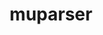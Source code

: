 ---
title: "muparser"
layout: cache
categories: [package, develop]
meta: {"compilers": ["apple-clang@16.0.0", "apple-clang@17.0.0", "gcc@11.4.0", "gcc@13.2.0", "gcc@13.3.0"], "num_specs": 90, "num_specs_by_stack": {"e4s": 3, "ml-darwin-aarch64-mps": 23, "ml-linux-aarch64-cpu": 32, "ml-linux-aarch64-cuda": 32, "ml-linux-x86_64-cpu": 32, "ml-linux-x86_64-cuda": 32, "root": 90}, "oss": ["sequoia", "ubuntu22.04", "ubuntu24.04"], "platforms": ["darwin", "linux"], "stacks": ["e4s", "ml-darwin-aarch64-mps", "ml-linux-aarch64-cpu", "ml-linux-aarch64-cuda", "ml-linux-x86_64-cpu", "ml-linux-x86_64-cuda", "root"], "targets": ["aarch64", "x86_64_v3"], "versions": ["2.3.4"]}
spec_details: [{"compiler": "apple-clang@17.0.0", "hash": "26rhnzbaqgxxss3ncrki3fnjccbgefxo", "os": "sequoia", "platform": "darwin", "size": "-", "stacks": ["ml-darwin-aarch64-mps", "root"], "target": "aarch64", "variants": ["build_system=cmake", "build_type=Release", "generator=make", "~ipo", "~openmp", "+samples", "+shared", "~wide_char"], "versions": ["2.3.4"]}, {"compiler": "gcc@13.2.0", "hash": "2bw25cpvpzaxmmoow3zw5j4el2z577o5", "os": "ubuntu24.04", "platform": "linux", "size": "-", "stacks": ["ml-linux-aarch64-cpu", "ml-linux-aarch64-cuda", "root"], "target": "aarch64", "variants": ["build_system=cmake", "build_type=Release", "generator=make", "~ipo", "~openmp", "+samples", "+shared", "~wide_char"], "versions": ["2.3.4"]}, {"compiler": "gcc@13.2.0", "hash": "2cbx3xcj42c6fxxs6367jxj7seozyn2f", "os": "ubuntu24.04", "platform": "linux", "size": "-", "stacks": ["ml-linux-x86_64-cpu", "ml-linux-x86_64-cuda", "root"], "target": "x86_64_v3", "variants": ["build_system=cmake", "build_type=Release", "generator=make", "~ipo", "~openmp", "+samples", "+shared", "~wide_char"], "versions": ["2.3.4"]}, {"compiler": "gcc@13.2.0", "hash": "2sqtqkmjwrtkm5gmgg5dx2javu4u525i", "os": "ubuntu24.04", "platform": "linux", "size": "-", "stacks": ["ml-linux-aarch64-cpu", "ml-linux-aarch64-cuda", "root"], "target": "aarch64", "variants": ["build_system=cmake", "build_type=Release", "generator=make", "~ipo", "~openmp", "+samples", "+shared", "~wide_char"], "versions": ["2.3.4"]}, {"compiler": "gcc@13.2.0", "hash": "2wm7g45vqxoo5l2o5p5watoecj27uwy5", "os": "ubuntu24.04", "platform": "linux", "size": "-", "stacks": ["ml-linux-aarch64-cpu", "ml-linux-aarch64-cuda", "root"], "target": "aarch64", "variants": ["build_system=cmake", "build_type=Release", "generator=make", "~ipo", "~openmp", "+samples", "+shared", "~wide_char"], "versions": ["2.3.4"]}, {"compiler": "gcc@13.2.0", "hash": "2yc2o6dpe624rqsl7lld6dqhakn2sbl7", "os": "ubuntu24.04", "platform": "linux", "size": "-", "stacks": ["ml-linux-aarch64-cpu", "ml-linux-aarch64-cuda", "root"], "target": "aarch64", "variants": ["build_system=cmake", "build_type=Release", "generator=make", "~ipo", "~openmp", "+samples", "+shared", "~wide_char"], "versions": ["2.3.4"]}, {"compiler": "apple-clang@16.0.0", "hash": "3iacca6kt5n7issoyh3vvpmv5bthaep5", "os": "sequoia", "platform": "darwin", "size": "-", "stacks": ["ml-darwin-aarch64-mps", "root"], "target": "aarch64", "variants": ["build_system=cmake", "build_type=Release", "generator=make", "~ipo", "~openmp", "+samples", "+shared", "~wide_char"], "versions": ["2.3.4"]}, {"compiler": "gcc@13.2.0", "hash": "3j2oj4kupwk2cdtn3vyv4bsqetsq2etm", "os": "ubuntu24.04", "platform": "linux", "size": "-", "stacks": ["ml-linux-aarch64-cpu", "ml-linux-aarch64-cuda", "root"], "target": "aarch64", "variants": ["build_system=cmake", "build_type=Release", "generator=make", "~ipo", "~openmp", "+samples", "+shared", "~wide_char"], "versions": ["2.3.4"]}, {"compiler": "apple-clang@16.0.0", "hash": "3prcwul24jwi7nt5jas6v3gpkq5b56hh", "os": "sequoia", "platform": "darwin", "size": "-", "stacks": ["ml-darwin-aarch64-mps", "root"], "target": "aarch64", "variants": ["build_system=cmake", "build_type=Release", "generator=make", "~ipo", "~openmp", "+samples", "+shared", "~wide_char"], "versions": ["2.3.4"]}, {"compiler": "gcc@13.2.0", "hash": "3wsgqa3muitvvmhnjcimevgzuzihpog6", "os": "ubuntu24.04", "platform": "linux", "size": "-", "stacks": ["ml-linux-x86_64-cpu", "ml-linux-x86_64-cuda", "root"], "target": "x86_64_v3", "variants": ["build_system=cmake", "build_type=Release", "generator=make", "~ipo", "~openmp", "+samples", "+shared", "~wide_char"], "versions": ["2.3.4"]}, {"compiler": "gcc@13.2.0", "hash": "43gar4jh7okkpk4nnszpt3r2mhksl56w", "os": "ubuntu24.04", "platform": "linux", "size": "-", "stacks": ["ml-linux-aarch64-cpu", "ml-linux-aarch64-cuda", "root"], "target": "aarch64", "variants": ["build_system=cmake", "build_type=Release", "generator=make", "~ipo", "~openmp", "+samples", "+shared", "~wide_char"], "versions": ["2.3.4"]}, {"compiler": "apple-clang@16.0.0", "hash": "4lst3b6ktl3givncsyq6qsg5q3m53ejp", "os": "sequoia", "platform": "darwin", "size": "-", "stacks": ["ml-darwin-aarch64-mps", "root"], "target": "aarch64", "variants": ["build_system=cmake", "build_type=Release", "generator=make", "~ipo", "~openmp", "+samples", "+shared", "~wide_char"], "versions": ["2.3.4"]}, {"compiler": "gcc@13.2.0", "hash": "4qt7tad5ul5xpypign6e3xjqndlyvigl", "os": "ubuntu24.04", "platform": "linux", "size": "-", "stacks": ["ml-linux-x86_64-cpu", "ml-linux-x86_64-cuda", "root"], "target": "x86_64_v3", "variants": ["build_system=cmake", "build_type=Release", "generator=make", "~ipo", "~openmp", "+samples", "+shared", "~wide_char"], "versions": ["2.3.4"]}, {"compiler": "gcc@13.2.0", "hash": "4wrhp6k2gpa5gsgllcg3fxgigme3dj5n", "os": "ubuntu24.04", "platform": "linux", "size": "-", "stacks": ["ml-linux-x86_64-cpu", "ml-linux-x86_64-cuda", "root"], "target": "x86_64_v3", "variants": ["build_system=cmake", "build_type=Release", "generator=make", "~ipo", "~openmp", "+samples", "+shared", "~wide_char"], "versions": ["2.3.4"]}, {"compiler": "apple-clang@16.0.0", "hash": "5d25kmtyvbygc2tyclnwhwmzlthk66wv", "os": "sequoia", "platform": "darwin", "size": "-", "stacks": ["ml-darwin-aarch64-mps", "root"], "target": "aarch64", "variants": ["build_system=cmake", "build_type=Release", "generator=make", "~ipo", "~openmp", "+samples", "+shared", "~wide_char"], "versions": ["2.3.4"]}, {"compiler": "gcc@13.2.0", "hash": "5scuzbkq4ntutw4latlvr7ufnkfrqwkr", "os": "ubuntu24.04", "platform": "linux", "size": "-", "stacks": ["ml-linux-x86_64-cpu", "ml-linux-x86_64-cuda", "root"], "target": "x86_64_v3", "variants": ["build_system=cmake", "build_type=Release", "generator=make", "~ipo", "~openmp", "+samples", "+shared", "~wide_char"], "versions": ["2.3.4"]}, {"compiler": "gcc@13.2.0", "hash": "6hpzz4365z23hqbrjqoofnty5cch4535", "os": "ubuntu24.04", "platform": "linux", "size": "-", "stacks": ["ml-linux-x86_64-cpu", "ml-linux-x86_64-cuda", "root"], "target": "x86_64_v3", "variants": ["build_system=cmake", "build_type=Release", "generator=make", "~ipo", "~openmp", "+samples", "+shared", "~wide_char"], "versions": ["2.3.4"]}, {"compiler": "gcc@13.3.0", "hash": "6nezr7imvgo24cf27hrjdpmdizdi3fpd", "os": "ubuntu24.04", "platform": "linux", "size": "-", "stacks": ["ml-linux-aarch64-cpu", "ml-linux-aarch64-cuda", "root"], "target": "aarch64", "variants": ["build_system=cmake", "build_type=Release", "generator=make", "~ipo", "~openmp", "+samples", "+shared", "~wide_char"], "versions": ["2.3.4"]}, {"compiler": "apple-clang@17.0.0", "hash": "6s7ew4umwhb2iahqd7ayohegqjfgomuw", "os": "sequoia", "platform": "darwin", "size": "-", "stacks": ["ml-darwin-aarch64-mps", "root"], "target": "aarch64", "variants": ["build_system=cmake", "build_type=Release", "generator=make", "~ipo", "~openmp", "+samples", "+shared", "~wide_char"], "versions": ["2.3.4"]}, {"compiler": "apple-clang@16.0.0", "hash": "774tf6f26zba5fcbl4ykdl7rlqfxkihy", "os": "sequoia", "platform": "darwin", "size": "-", "stacks": ["ml-darwin-aarch64-mps", "root"], "target": "aarch64", "variants": ["build_system=cmake", "build_type=Release", "generator=make", "~ipo", "~openmp", "+samples", "+shared", "~wide_char"], "versions": ["2.3.4"]}, {"compiler": "apple-clang@17.0.0", "hash": "7ovvo5rbswrnzbjkngyvjepm5zxw2re7", "os": "sequoia", "platform": "darwin", "size": "-", "stacks": ["ml-darwin-aarch64-mps", "root"], "target": "aarch64", "variants": ["build_system=cmake", "build_type=Release", "generator=make", "~ipo", "~openmp", "+samples", "+shared", "~wide_char"], "versions": ["2.3.4"]}, {"compiler": "gcc@13.2.0", "hash": "ahks4jyvdvbszufppzc624r7gxxx5jiy", "os": "ubuntu24.04", "platform": "linux", "size": "-", "stacks": ["ml-linux-aarch64-cpu", "ml-linux-aarch64-cuda", "root"], "target": "aarch64", "variants": ["build_system=cmake", "build_type=Release", "generator=make", "~ipo", "~openmp", "+samples", "+shared", "~wide_char"], "versions": ["2.3.4"]}, {"compiler": "gcc@13.2.0", "hash": "awqycpvqc4jb4ny7m7dx7kq7lpddpqgi", "os": "ubuntu24.04", "platform": "linux", "size": "-", "stacks": ["ml-linux-aarch64-cpu", "ml-linux-aarch64-cuda", "root"], "target": "aarch64", "variants": ["build_system=cmake", "build_type=Release", "generator=make", "~ipo", "~openmp", "+samples", "+shared", "~wide_char"], "versions": ["2.3.4"]}, {"compiler": "gcc@13.2.0", "hash": "b36yggjvkznnvpgt3n5io2g3gehozhdc", "os": "ubuntu24.04", "platform": "linux", "size": "-", "stacks": ["ml-linux-x86_64-cpu", "ml-linux-x86_64-cuda", "root"], "target": "x86_64_v3", "variants": ["build_system=cmake", "build_type=Release", "generator=make", "~ipo", "~openmp", "+samples", "+shared", "~wide_char"], "versions": ["2.3.4"]}, {"compiler": "gcc@13.2.0", "hash": "bhe5b7lpgm7uxj632jbtptn3sb763m2g", "os": "ubuntu24.04", "platform": "linux", "size": "-", "stacks": ["ml-linux-x86_64-cpu", "ml-linux-x86_64-cuda", "root"], "target": "x86_64_v3", "variants": ["build_system=cmake", "build_type=Release", "generator=make", "~ipo", "~openmp", "+samples", "+shared", "~wide_char"], "versions": ["2.3.4"]}, {"compiler": "gcc@13.2.0", "hash": "bk4fdrkh6dyrunaf5munxt6eqgyh7eez", "os": "ubuntu24.04", "platform": "linux", "size": "-", "stacks": ["ml-linux-aarch64-cpu", "ml-linux-aarch64-cuda", "root"], "target": "aarch64", "variants": ["build_system=cmake", "build_type=Release", "generator=make", "~ipo", "~openmp", "+samples", "+shared", "~wide_char"], "versions": ["2.3.4"]}, {"compiler": "apple-clang@17.0.0", "hash": "bpywgpc3nt6uvky24ofv737fm7fz5vus", "os": "sequoia", "platform": "darwin", "size": "-", "stacks": ["ml-darwin-aarch64-mps", "root"], "target": "aarch64", "variants": ["build_system=cmake", "build_type=Release", "generator=make", "~ipo", "~openmp", "+samples", "+shared", "~wide_char"], "versions": ["2.3.4"]}, {"compiler": "apple-clang@16.0.0", "hash": "cc4c7565y4t64cbcuwcpulc45zluqbzk", "os": "sequoia", "platform": "darwin", "size": "-", "stacks": ["ml-darwin-aarch64-mps", "root"], "target": "aarch64", "variants": ["build_system=cmake", "build_type=Release", "generator=make", "~ipo", "~openmp", "+samples", "+shared", "~wide_char"], "versions": ["2.3.4"]}, {"compiler": "apple-clang@16.0.0", "hash": "chyjd2pswjfse7tnljua3qfzp6s7hhn3", "os": "sequoia", "platform": "darwin", "size": "-", "stacks": ["ml-darwin-aarch64-mps", "root"], "target": "aarch64", "variants": ["build_system=cmake", "build_type=Release", "generator=make", "~ipo", "~openmp", "+samples", "+shared", "~wide_char"], "versions": ["2.3.4"]}, {"compiler": "gcc@13.2.0", "hash": "d4jqyoxusvya2gqgv6qs3yzlhninf6r6", "os": "ubuntu24.04", "platform": "linux", "size": "-", "stacks": ["ml-linux-x86_64-cpu", "ml-linux-x86_64-cuda", "root"], "target": "x86_64_v3", "variants": ["build_system=cmake", "build_type=Release", "generator=make", "~ipo", "~openmp", "+samples", "+shared", "~wide_char"], "versions": ["2.3.4"]}, {"compiler": "gcc@13.2.0", "hash": "dfnotecwrqnt4m5azlu2ciudadvg6s4m", "os": "ubuntu24.04", "platform": "linux", "size": "-", "stacks": ["ml-linux-aarch64-cpu", "ml-linux-aarch64-cuda", "root"], "target": "aarch64", "variants": ["build_system=cmake", "build_type=Release", "generator=make", "~ipo", "~openmp", "+samples", "+shared", "~wide_char"], "versions": ["2.3.4"]}, {"compiler": "apple-clang@17.0.0", "hash": "dqoj4ijamvigxphrgojungatdtixkhce", "os": "sequoia", "platform": "darwin", "size": "-", "stacks": ["ml-darwin-aarch64-mps", "root"], "target": "aarch64", "variants": ["build_system=cmake", "build_type=Release", "generator=make", "~ipo", "~openmp", "+samples", "+shared", "~wide_char"], "versions": ["2.3.4"]}, {"compiler": "gcc@13.2.0", "hash": "dzl7as5xgqgkf4u4ibx6vcn6tv2xghgg", "os": "ubuntu24.04", "platform": "linux", "size": "-", "stacks": ["ml-linux-x86_64-cpu", "ml-linux-x86_64-cuda", "root"], "target": "x86_64_v3", "variants": ["build_system=cmake", "build_type=Release", "generator=make", "~ipo", "~openmp", "+samples", "+shared", "~wide_char"], "versions": ["2.3.4"]}, {"compiler": "gcc@13.2.0", "hash": "epaphrbfvnhyvqusqubbygb7tip2imqs", "os": "ubuntu24.04", "platform": "linux", "size": "-", "stacks": ["ml-linux-x86_64-cpu", "ml-linux-x86_64-cuda", "root"], "target": "x86_64_v3", "variants": ["build_system=cmake", "build_type=Release", "generator=make", "~ipo", "~openmp", "+samples", "+shared", "~wide_char"], "versions": ["2.3.4"]}, {"compiler": "gcc@13.2.0", "hash": "fcyunbdwo6oxlafyjpsm5mkcdzaidn6v", "os": "ubuntu24.04", "platform": "linux", "size": "-", "stacks": ["ml-linux-x86_64-cpu", "ml-linux-x86_64-cuda", "root"], "target": "x86_64_v3", "variants": ["build_system=cmake", "build_type=Release", "generator=make", "~ipo", "~openmp", "+samples", "+shared", "~wide_char"], "versions": ["2.3.4"]}, {"compiler": "gcc@13.2.0", "hash": "fsyacwgsnf4nwnlieffq735utf7t7xbz", "os": "ubuntu24.04", "platform": "linux", "size": "-", "stacks": ["ml-linux-x86_64-cpu", "ml-linux-x86_64-cuda", "root"], "target": "x86_64_v3", "variants": ["build_system=cmake", "build_type=Release", "generator=make", "~ipo", "~openmp", "+samples", "+shared", "~wide_char"], "versions": ["2.3.4"]}, {"compiler": "apple-clang@17.0.0", "hash": "gcshr3yzceyywhrbv2s2rjhzhi5ynodh", "os": "sequoia", "platform": "darwin", "size": "-", "stacks": ["ml-darwin-aarch64-mps", "root"], "target": "aarch64", "variants": ["build_system=cmake", "build_type=Release", "generator=make", "~ipo", "~openmp", "+samples", "+shared", "~wide_char"], "versions": ["2.3.4"]}, {"compiler": "gcc@13.2.0", "hash": "glkzy24ithxux6j3lfcgmuekeqlt65hi", "os": "ubuntu24.04", "platform": "linux", "size": "-", "stacks": ["ml-linux-aarch64-cpu", "ml-linux-aarch64-cuda", "root"], "target": "aarch64", "variants": ["build_system=cmake", "build_type=Release", "generator=make", "~ipo", "~openmp", "+samples", "+shared", "~wide_char"], "versions": ["2.3.4"]}, {"compiler": "gcc@13.2.0", "hash": "gsjg6ngfgiz6sj5yi7zeg5erwhwnjhb2", "os": "ubuntu24.04", "platform": "linux", "size": "-", "stacks": ["ml-linux-x86_64-cpu", "ml-linux-x86_64-cuda", "root"], "target": "x86_64_v3", "variants": ["build_system=cmake", "build_type=Release", "generator=make", "~ipo", "~openmp", "+samples", "+shared", "~wide_char"], "versions": ["2.3.4"]}, {"compiler": "gcc@13.2.0", "hash": "gugevntnyulthwj2qvcpuhbwnj67nbej", "os": "ubuntu24.04", "platform": "linux", "size": "-", "stacks": ["ml-linux-aarch64-cpu", "ml-linux-aarch64-cuda", "root"], "target": "aarch64", "variants": ["build_system=cmake", "build_type=Release", "generator=make", "~ipo", "~openmp", "+samples", "+shared", "~wide_char"], "versions": ["2.3.4"]}, {"compiler": "gcc@13.2.0", "hash": "hw7gmxuwk63y5c6yjmgokrvfhwpvvx3r", "os": "ubuntu24.04", "platform": "linux", "size": "-", "stacks": ["ml-linux-x86_64-cpu", "ml-linux-x86_64-cuda", "root"], "target": "x86_64_v3", "variants": ["build_system=cmake", "build_type=Release", "generator=make", "~ipo", "~openmp", "+samples", "+shared", "~wide_char"], "versions": ["2.3.4"]}, {"compiler": "gcc@13.2.0", "hash": "idpocczpn5k34cp4wfpwvxkm753ctqhb", "os": "ubuntu24.04", "platform": "linux", "size": "-", "stacks": ["ml-linux-aarch64-cpu", "ml-linux-aarch64-cuda", "root"], "target": "aarch64", "variants": ["build_system=cmake", "build_type=Release", "generator=make", "~ipo", "~openmp", "+samples", "+shared", "~wide_char"], "versions": ["2.3.4"]}, {"compiler": "gcc@13.2.0", "hash": "ieqc35af7rdr5wmysxpmxecgr4y7kwgy", "os": "ubuntu24.04", "platform": "linux", "size": "-", "stacks": ["ml-linux-x86_64-cpu", "ml-linux-x86_64-cuda", "root"], "target": "x86_64_v3", "variants": ["build_system=cmake", "build_type=Release", "generator=make", "~ipo", "~openmp", "+samples", "+shared", "~wide_char"], "versions": ["2.3.4"]}, {"compiler": "gcc@13.2.0", "hash": "ijfgf2ibfge5zs4rg62n4vwxms3ddg33", "os": "ubuntu24.04", "platform": "linux", "size": "-", "stacks": ["ml-linux-x86_64-cpu", "ml-linux-x86_64-cuda", "root"], "target": "x86_64_v3", "variants": ["build_system=cmake", "build_type=Release", "generator=make", "~ipo", "~openmp", "+samples", "+shared", "~wide_char"], "versions": ["2.3.4"]}, {"compiler": "gcc@13.2.0", "hash": "in45pm2ex7szlh7x7cvnhpcmcpsh6usv", "os": "ubuntu24.04", "platform": "linux", "size": "-", "stacks": ["ml-linux-x86_64-cpu", "ml-linux-x86_64-cuda", "root"], "target": "x86_64_v3", "variants": ["build_system=cmake", "build_type=Release", "generator=make", "~ipo", "~openmp", "+samples", "+shared", "~wide_char"], "versions": ["2.3.4"]}, {"compiler": "gcc@13.2.0", "hash": "jcasr3znhfhpuyxoc5fo7pio2koewrob", "os": "ubuntu24.04", "platform": "linux", "size": "-", "stacks": ["ml-linux-aarch64-cpu", "ml-linux-aarch64-cuda", "root"], "target": "aarch64", "variants": ["build_system=cmake", "build_type=Release", "generator=make", "~ipo", "~openmp", "+samples", "+shared", "~wide_char"], "versions": ["2.3.4"]}, {"compiler": "gcc@13.2.0", "hash": "kaau3p4tzj6xbnw7uifymyjxzkcurh7w", "os": "ubuntu24.04", "platform": "linux", "size": "-", "stacks": ["ml-linux-aarch64-cpu", "ml-linux-aarch64-cuda", "root"], "target": "aarch64", "variants": ["build_system=cmake", "build_type=Release", "generator=make", "~ipo", "~openmp", "+samples", "+shared", "~wide_char"], "versions": ["2.3.4"]}, {"compiler": "gcc@13.2.0", "hash": "ke474osl3uw5jiizo2zvk2h6fnwfj6gg", "os": "ubuntu24.04", "platform": "linux", "size": "-", "stacks": ["ml-linux-x86_64-cpu", "ml-linux-x86_64-cuda", "root"], "target": "x86_64_v3", "variants": ["build_system=cmake", "build_type=Release", "generator=make", "~ipo", "~openmp", "+samples", "+shared", "~wide_char"], "versions": ["2.3.4"]}, {"compiler": "apple-clang@17.0.0", "hash": "kvziojkfgzutdpnf4kkohym4qnvmhsky", "os": "sequoia", "platform": "darwin", "size": "-", "stacks": ["ml-darwin-aarch64-mps", "root"], "target": "aarch64", "variants": ["build_system=cmake", "build_type=Release", "generator=make", "~ipo", "~openmp", "+samples", "+shared", "~wide_char"], "versions": ["2.3.4"]}, {"compiler": "gcc@13.2.0", "hash": "kzefxcj2gdpw4rmlohdkklnsrt4ex2hl", "os": "ubuntu24.04", "platform": "linux", "size": "-", "stacks": ["ml-linux-aarch64-cpu", "ml-linux-aarch64-cuda", "root"], "target": "aarch64", "variants": ["build_system=cmake", "build_type=Release", "generator=make", "~ipo", "~openmp", "+samples", "+shared", "~wide_char"], "versions": ["2.3.4"]}, {"compiler": "apple-clang@17.0.0", "hash": "lcrkqurvi7jruald7li2xx5lwdoeb6z6", "os": "sequoia", "platform": "darwin", "size": "-", "stacks": ["ml-darwin-aarch64-mps", "root"], "target": "aarch64", "variants": ["build_system=cmake", "build_type=Release", "generator=make", "~ipo", "~openmp", "+samples", "+shared", "~wide_char"], "versions": ["2.3.4"]}, {"compiler": "apple-clang@17.0.0", "hash": "ldebg4sidgng6akrkflbuteiu7lonyor", "os": "sequoia", "platform": "darwin", "size": "-", "stacks": ["ml-darwin-aarch64-mps", "root"], "target": "aarch64", "variants": ["build_system=cmake", "build_type=Release", "generator=make", "~ipo", "~openmp", "+samples", "+shared", "~wide_char"], "versions": ["2.3.4"]}, {"compiler": "gcc@13.2.0", "hash": "lrupibfvhglxpxkfpdtgxkrfavx4gvr2", "os": "ubuntu24.04", "platform": "linux", "size": "-", "stacks": ["ml-linux-aarch64-cpu", "ml-linux-aarch64-cuda", "root"], "target": "aarch64", "variants": ["build_system=cmake", "build_type=Release", "generator=make", "~ipo", "~openmp", "+samples", "+shared", "~wide_char"], "versions": ["2.3.4"]}, {"compiler": "gcc@13.2.0", "hash": "ltr3v3ei7w3b2amgaynm7cfz6l5kccrp", "os": "ubuntu24.04", "platform": "linux", "size": "-", "stacks": ["ml-linux-aarch64-cpu", "ml-linux-aarch64-cuda", "root"], "target": "aarch64", "variants": ["build_system=cmake", "build_type=Release", "generator=make", "~ipo", "~openmp", "+samples", "+shared", "~wide_char"], "versions": ["2.3.4"]}, {"compiler": "gcc@13.2.0", "hash": "mujbsr55cnw6myztjhb4eirjftf2ywko", "os": "ubuntu24.04", "platform": "linux", "size": "-", "stacks": ["ml-linux-x86_64-cpu", "ml-linux-x86_64-cuda", "root"], "target": "x86_64_v3", "variants": ["build_system=cmake", "build_type=Release", "generator=make", "~ipo", "~openmp", "+samples", "+shared", "~wide_char"], "versions": ["2.3.4"]}, {"compiler": "apple-clang@17.0.0", "hash": "n6toxzxfay4lubqw5xlrl3zqvos7djmx", "os": "sequoia", "platform": "darwin", "size": "-", "stacks": ["ml-darwin-aarch64-mps", "root"], "target": "aarch64", "variants": ["build_system=cmake", "build_type=Release", "generator=make", "~ipo", "~openmp", "+samples", "+shared", "~wide_char"], "versions": ["2.3.4"]}, {"compiler": "apple-clang@17.0.0", "hash": "naemlejfxhg2va27hve3yl3osljrxq72", "os": "sequoia", "platform": "darwin", "size": "-", "stacks": ["ml-darwin-aarch64-mps", "root"], "target": "aarch64", "variants": ["build_system=cmake", "build_type=Release", "generator=make", "~ipo", "~openmp", "+samples", "+shared", "~wide_char"], "versions": ["2.3.4"]}, {"compiler": "gcc@13.2.0", "hash": "nhix2skzlyoqnzghi3f5krvehptc3wjg", "os": "ubuntu24.04", "platform": "linux", "size": "-", "stacks": ["ml-linux-x86_64-cpu", "ml-linux-x86_64-cuda", "root"], "target": "x86_64_v3", "variants": ["build_system=cmake", "build_type=Release", "generator=make", "~ipo", "~openmp", "+samples", "+shared", "~wide_char"], "versions": ["2.3.4"]}, {"compiler": "gcc@13.2.0", "hash": "nhltfddah5aa7osjbuc7eo4vo2az7cjm", "os": "ubuntu24.04", "platform": "linux", "size": "-", "stacks": ["ml-linux-x86_64-cpu", "ml-linux-x86_64-cuda", "root"], "target": "x86_64_v3", "variants": ["build_system=cmake", "build_type=Release", "generator=make", "~ipo", "~openmp", "+samples", "+shared", "~wide_char"], "versions": ["2.3.4"]}, {"compiler": "gcc@13.2.0", "hash": "nvde2d543fk4n5nrxrsmbuhnzbhjmk4j", "os": "ubuntu24.04", "platform": "linux", "size": "-", "stacks": ["ml-linux-aarch64-cpu", "ml-linux-aarch64-cuda", "root"], "target": "aarch64", "variants": ["build_system=cmake", "build_type=Release", "generator=make", "~ipo", "~openmp", "+samples", "+shared", "~wide_char"], "versions": ["2.3.4"]}, {"compiler": "gcc@13.2.0", "hash": "o53pxohsjc6t4lkif63i6swswziqnolg", "os": "ubuntu24.04", "platform": "linux", "size": "-", "stacks": ["ml-linux-x86_64-cpu", "ml-linux-x86_64-cuda", "root"], "target": "x86_64_v3", "variants": ["build_system=cmake", "build_type=Release", "generator=make", "~ipo", "~openmp", "+samples", "+shared", "~wide_char"], "versions": ["2.3.4"]}, {"compiler": "gcc@13.2.0", "hash": "oe6hp4thd6hcji3kiqevoqyfgl2uexbu", "os": "ubuntu24.04", "platform": "linux", "size": "-", "stacks": ["ml-linux-x86_64-cpu", "ml-linux-x86_64-cuda", "root"], "target": "x86_64_v3", "variants": ["build_system=cmake", "build_type=Release", "generator=make", "~ipo", "~openmp", "+samples", "+shared", "~wide_char"], "versions": ["2.3.4"]}, {"compiler": "apple-clang@17.0.0", "hash": "p5vufp2gwcsigcbmxahrncemwwf2svjh", "os": "sequoia", "platform": "darwin", "size": "-", "stacks": ["ml-darwin-aarch64-mps", "root"], "target": "aarch64", "variants": ["build_system=cmake", "build_type=Release", "generator=make", "~ipo", "~openmp", "+samples", "+shared", "~wide_char"], "versions": ["2.3.4"]}, {"compiler": "gcc@13.2.0", "hash": "q25lmdf5w4df5kbw3qhgumzgionhrkwf", "os": "ubuntu24.04", "platform": "linux", "size": "-", "stacks": ["ml-linux-aarch64-cpu", "ml-linux-aarch64-cuda", "root"], "target": "aarch64", "variants": ["build_system=cmake", "build_type=Release", "generator=make", "~ipo", "~openmp", "+samples", "+shared", "~wide_char"], "versions": ["2.3.4"]}, {"compiler": "gcc@13.2.0", "hash": "qf65y5y4fdjexjwfvudlspxkysqrtmz2", "os": "ubuntu24.04", "platform": "linux", "size": "-", "stacks": ["ml-linux-x86_64-cpu", "ml-linux-x86_64-cuda", "root"], "target": "x86_64_v3", "variants": ["build_system=cmake", "build_type=Release", "generator=make", "~ipo", "~openmp", "+samples", "+shared", "~wide_char"], "versions": ["2.3.4"]}, {"compiler": "gcc@13.2.0", "hash": "qocll65sa3qxz4ob3twl34k7hwzalnfh", "os": "ubuntu24.04", "platform": "linux", "size": "-", "stacks": ["ml-linux-aarch64-cpu", "ml-linux-aarch64-cuda", "root"], "target": "aarch64", "variants": ["build_system=cmake", "build_type=Release", "generator=make", "~ipo", "~openmp", "+samples", "+shared", "~wide_char"], "versions": ["2.3.4"]}, {"compiler": "gcc@13.2.0", "hash": "qwrlhmzb7dcrhv6iuyqaqmhmwxi6qwol", "os": "ubuntu24.04", "platform": "linux", "size": "-", "stacks": ["ml-linux-aarch64-cpu", "ml-linux-aarch64-cuda", "root"], "target": "aarch64", "variants": ["build_system=cmake", "build_type=Release", "generator=make", "~ipo", "~openmp", "+samples", "+shared", "~wide_char"], "versions": ["2.3.4"]}, {"compiler": "gcc@13.2.0", "hash": "r2nvt7hjkrv22msuxob5hdgmolvozo3g", "os": "ubuntu24.04", "platform": "linux", "size": "-", "stacks": ["ml-linux-x86_64-cpu", "ml-linux-x86_64-cuda", "root"], "target": "x86_64_v3", "variants": ["build_system=cmake", "build_type=Release", "generator=make", "~ipo", "~openmp", "+samples", "+shared", "~wide_char"], "versions": ["2.3.4"]}, {"compiler": "apple-clang@17.0.0", "hash": "ridbkxhr66x4oq5x5qud4ifmgmtxwu6p", "os": "sequoia", "platform": "darwin", "size": "-", "stacks": ["ml-darwin-aarch64-mps", "root"], "target": "aarch64", "variants": ["build_system=cmake", "build_type=Release", "generator=make", "~ipo", "~openmp", "+samples", "+shared", "~wide_char"], "versions": ["2.3.4"]}, {"compiler": "gcc@13.2.0", "hash": "rjb63w37soojzl5ny5ezvi5wlou3zoqe", "os": "ubuntu24.04", "platform": "linux", "size": "-", "stacks": ["ml-linux-aarch64-cpu", "ml-linux-aarch64-cuda", "root"], "target": "aarch64", "variants": ["build_system=cmake", "build_type=Release", "generator=make", "~ipo", "~openmp", "+samples", "+shared", "~wide_char"], "versions": ["2.3.4"]}, {"compiler": "gcc@11.4.0", "hash": "scs4env3fbh5nvjwhofaz62yp6cidvtq", "os": "ubuntu22.04", "platform": "linux", "size": "-", "stacks": ["e4s", "root"], "target": "x86_64_v3", "variants": ["build_system=cmake", "build_type=Release", "generator=make", "~ipo", "~openmp", "+samples", "+shared", "~wide_char"], "versions": ["2.3.4"]}, {"compiler": "gcc@13.2.0", "hash": "sxfmrtpab2pwtcgielcee7sqkzwqmmjq", "os": "ubuntu24.04", "platform": "linux", "size": "-", "stacks": ["ml-linux-x86_64-cpu", "ml-linux-x86_64-cuda", "root"], "target": "x86_64_v3", "variants": ["build_system=cmake", "build_type=Release", "generator=make", "~ipo", "~openmp", "+samples", "+shared", "~wide_char"], "versions": ["2.3.4"]}, {"compiler": "gcc@13.2.0", "hash": "tdhrzyydefm3yvsnd2xqqmvcm7n4ilmb", "os": "ubuntu24.04", "platform": "linux", "size": "-", "stacks": ["ml-linux-aarch64-cpu", "ml-linux-aarch64-cuda", "root"], "target": "aarch64", "variants": ["build_system=cmake", "build_type=Release", "generator=make", "~ipo", "~openmp", "+samples", "+shared", "~wide_char"], "versions": ["2.3.4"]}, {"compiler": "gcc@13.2.0", "hash": "tk2yeqear2ew2ypchtexryazguke7hvm", "os": "ubuntu24.04", "platform": "linux", "size": "-", "stacks": ["ml-linux-aarch64-cpu", "ml-linux-aarch64-cuda", "root"], "target": "aarch64", "variants": ["build_system=cmake", "build_type=Release", "generator=make", "~ipo", "~openmp", "+samples", "+shared", "~wide_char"], "versions": ["2.3.4"]}, {"compiler": "gcc@13.3.0", "hash": "tpngcglacweljp2ma6bmuvqzkok6ze2f", "os": "ubuntu24.04", "platform": "linux", "size": "-", "stacks": ["ml-linux-x86_64-cpu", "ml-linux-x86_64-cuda", "root"], "target": "x86_64_v3", "variants": ["build_system=cmake", "build_type=Release", "generator=make", "~ipo", "~openmp", "+samples", "+shared", "~wide_char"], "versions": ["2.3.4"]}, {"compiler": "apple-clang@17.0.0", "hash": "uax4vhxo2kwf67ckkvwdtuvzekpprsag", "os": "sequoia", "platform": "darwin", "size": "-", "stacks": ["ml-darwin-aarch64-mps", "root"], "target": "aarch64", "variants": ["build_system=cmake", "build_type=Release", "generator=make", "~ipo", "~openmp", "+samples", "+shared", "~wide_char"], "versions": ["2.3.4"]}, {"compiler": "gcc@13.2.0", "hash": "uhn6bmerdnorewenquhr7c2rm75gmed5", "os": "ubuntu24.04", "platform": "linux", "size": "-", "stacks": ["ml-linux-x86_64-cpu", "ml-linux-x86_64-cuda", "root"], "target": "x86_64_v3", "variants": ["build_system=cmake", "build_type=Release", "generator=make", "~ipo", "~openmp", "+samples", "+shared", "~wide_char"], "versions": ["2.3.4"]}, {"compiler": "gcc@13.2.0", "hash": "urjdr56yjwddekrolmtziius4km25zqs", "os": "ubuntu24.04", "platform": "linux", "size": "-", "stacks": ["ml-linux-aarch64-cpu", "ml-linux-aarch64-cuda", "root"], "target": "aarch64", "variants": ["build_system=cmake", "build_type=Release", "generator=make", "~ipo", "~openmp", "+samples", "+shared", "~wide_char"], "versions": ["2.3.4"]}, {"compiler": "gcc@13.2.0", "hash": "uudkj7fwnznvgafh52ejwxufe7vtvgnq", "os": "ubuntu24.04", "platform": "linux", "size": "-", "stacks": ["ml-linux-x86_64-cpu", "ml-linux-x86_64-cuda", "root"], "target": "x86_64_v3", "variants": ["build_system=cmake", "build_type=Release", "generator=make", "~ipo", "~openmp", "+samples", "+shared", "~wide_char"], "versions": ["2.3.4"]}, {"compiler": "gcc@11.4.0", "hash": "v3xg3yfhc5earh5iwka4foxmya77gdkv", "os": "ubuntu22.04", "platform": "linux", "size": "-", "stacks": ["e4s", "root"], "target": "x86_64_v3", "variants": ["build_system=cmake", "build_type=Release", "generator=make", "~ipo", "~openmp", "+samples", "+shared", "~wide_char"], "versions": ["2.3.4"]}, {"compiler": "gcc@13.2.0", "hash": "vfb3nbafgimeu7pqivaruoiyyqly66nz", "os": "ubuntu24.04", "platform": "linux", "size": "-", "stacks": ["ml-linux-x86_64-cpu", "ml-linux-x86_64-cuda", "root"], "target": "x86_64_v3", "variants": ["build_system=cmake", "build_type=Release", "generator=make", "~ipo", "~openmp", "+samples", "+shared", "~wide_char"], "versions": ["2.3.4"]}, {"compiler": "gcc@13.2.0", "hash": "vs46rsg3kwgajwpoo7f3pqyttjjwrt5l", "os": "ubuntu24.04", "platform": "linux", "size": "-", "stacks": ["ml-linux-aarch64-cpu", "ml-linux-aarch64-cuda", "root"], "target": "aarch64", "variants": ["build_system=cmake", "build_type=Release", "generator=make", "~ipo", "~openmp", "+samples", "+shared", "~wide_char"], "versions": ["2.3.4"]}, {"compiler": "gcc@11.4.0", "hash": "wj2m6rle6ay4sa5spo57o726uocb4cwi", "os": "ubuntu22.04", "platform": "linux", "size": "-", "stacks": ["e4s", "root"], "target": "x86_64_v3", "variants": ["build_system=cmake", "build_type=Release", "generator=make", "~ipo", "~openmp", "+samples", "+shared", "~wide_char"], "versions": ["2.3.4"]}, {"compiler": "gcc@13.2.0", "hash": "wxbumeg2ijqewjeaedutyfedq4lyybg6", "os": "ubuntu24.04", "platform": "linux", "size": "-", "stacks": ["ml-linux-x86_64-cpu", "ml-linux-x86_64-cuda", "root"], "target": "x86_64_v3", "variants": ["build_system=cmake", "build_type=Release", "generator=make", "~ipo", "~openmp", "+samples", "+shared", "~wide_char"], "versions": ["2.3.4"]}, {"compiler": "gcc@13.2.0", "hash": "xkwjw5b63orpg4z5xeftwrf67cysotm6", "os": "ubuntu24.04", "platform": "linux", "size": "-", "stacks": ["ml-linux-aarch64-cpu", "ml-linux-aarch64-cuda", "root"], "target": "aarch64", "variants": ["build_system=cmake", "build_type=Release", "generator=make", "~ipo", "~openmp", "+samples", "+shared", "~wide_char"], "versions": ["2.3.4"]}, {"compiler": "apple-clang@17.0.0", "hash": "yjafo67raaudtywkdxylr26hbsl737q2", "os": "sequoia", "platform": "darwin", "size": "-", "stacks": ["ml-darwin-aarch64-mps", "root"], "target": "aarch64", "variants": ["build_system=cmake", "build_type=Release", "generator=make", "~ipo", "~openmp", "+samples", "+shared", "~wide_char"], "versions": ["2.3.4"]}, {"compiler": "apple-clang@17.0.0", "hash": "yw54b472n5zhecj22krc76asr4s5xshr", "os": "sequoia", "platform": "darwin", "size": "-", "stacks": ["ml-darwin-aarch64-mps", "root"], "target": "aarch64", "variants": ["build_system=cmake", "build_type=Release", "generator=make", "~ipo", "~openmp", "+samples", "+shared", "~wide_char"], "versions": ["2.3.4"]}, {"compiler": "gcc@13.2.0", "hash": "z5we2gmnxdxh2nsmvwpxtgajvm5s3gna", "os": "ubuntu24.04", "platform": "linux", "size": "-", "stacks": ["ml-linux-aarch64-cpu", "ml-linux-aarch64-cuda", "root"], "target": "aarch64", "variants": ["build_system=cmake", "build_type=Release", "generator=make", "~ipo", "~openmp", "+samples", "+shared", "~wide_char"], "versions": ["2.3.4"]}, {"compiler": "gcc@13.2.0", "hash": "zgwy2q3sgml233ox2tznvfwyqpab67zi", "os": "ubuntu24.04", "platform": "linux", "size": "-", "stacks": ["ml-linux-aarch64-cpu", "ml-linux-aarch64-cuda", "root"], "target": "aarch64", "variants": ["build_system=cmake", "build_type=Release", "generator=make", "~ipo", "~openmp", "+samples", "+shared", "~wide_char"], "versions": ["2.3.4"]}, {"compiler": "gcc@13.2.0", "hash": "zp7p74lsvlu66f5dbo3fahbql63uebxk", "os": "ubuntu24.04", "platform": "linux", "size": "-", "stacks": ["ml-linux-aarch64-cpu", "ml-linux-aarch64-cuda", "root"], "target": "aarch64", "variants": ["build_system=cmake", "build_type=Release", "generator=make", "~ipo", "~openmp", "+samples", "+shared", "~wide_char"], "versions": ["2.3.4"]}]
---